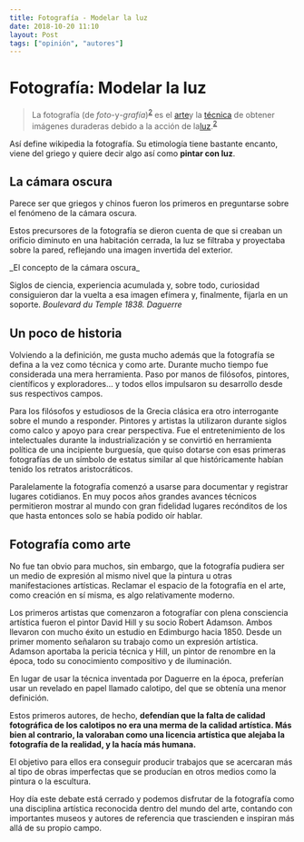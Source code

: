 ```yaml
---
title: Fotografía - Modelar la luz
date: 2018-10-20 11:10
layout: Post
tags: ["opinión", "autores"]
---
```


# Fotografía: Modelar la luz

<blockquote>La fotografía (de <i>foto-</i>y<i>-grafía</i>)<sup id="cite_ref-RAE_2-0" class="reference separada"><a href="https://es.wikipedia.org/wiki/Fotograf%C3%ADa#cite_note-RAE-2">2</a></sup> es el <a title="Arte" href="https://es.wikipedia.org/wiki/Arte#Disciplinas_art.C3.ADsticas">arte</a>y la <a title="Técnica" href="https://es.wikipedia.org/wiki/T%C3%A9cnica">técnica</a> de obtener imágenes duraderas debido a la acción de la<a title="Luz" href="https://es.wikipedia.org/wiki/Luz">luz</a>.<sup id="cite_ref-RAE_2-1" class="reference separada"><a href="https://es.wikipedia.org/wiki/Fotograf%C3%ADa#cite_note-RAE-2">2</a></sup></blockquote>

Así define wikipedia la fotografía. Su etimología tiene bastante encanto, viene del griego y quiere decir algo así como **pintar con luz**.

<!-- more -->

## La cámara oscura

Parece ser que griegos y chinos fueron los primeros en preguntarse sobre el fenómeno de la cámara oscura.

Estos precursores de la fotografía se dieron cuenta de que si creaban un orificio diminuto en una habitación cerrada, la luz se filtraba y proyectaba sobre la pared, reflejando una imagen invertida del exterior.

<Photo name="camara_oscura.jpg" alt="Dibujo que muestra cómo funcionaban las primeras cámaras oscuras" />
_El concepto de la cámara oscura_

Siglos de ciencia, experiencia acumulada y, sobre todo, curiosidad consiguieron dar la vuelta a esa imagen efímera y, finalmente, fijarla en un soporte.
<Photo name="boulevard_du_temple_by_daguerre.jpg" alt="La primera fotografía realizada" />
_Boulevard du Temple 1838. Daguerre_

## Un poco de historia

Volviendo a la definición, me gusta mucho además que la fotografía se defina a la vez como técnica y como arte. Durante mucho tiempo fue considerada una mera herramienta. Paso por manos de filósofos, pintores, científicos y exploradores… y todos ellos impulsaron su desarrollo desde sus respectivos campos.

Para los filósofos y estudiosos de la Grecia clásica era otro interrogante sobre el mundo a responder. Pintores y artistas la utilizaron durante siglos como calco y apoyo para crear perspectiva. Fue el entretenimiento de los intelectuales durante la industrialización y se convirtió en herramienta política de una incipiente burguesía, que quiso dotarse con esas primeras fotografías de un símbolo de estatus similar al que históricamente habían tenido los retratos aristocráticos.

<div class="flex">
  <Photo class="w-1/4" name="primeras_fotografias_1.jpg" alt="Retrato de un grupo de mujeres burguesas" />
  <Photo class="w-1/4" name="primeras_fotografias_2.jpg" alt="Retrato familiar" />
  <Photo class="w-1/4" name="primeras_fotografias_3.jpg" alt="Retrato de un mago" />
  <Photo class="w-1/4" name="primeras_fotografias_4.jpg" alt="Retrato teatralizado de un grupo de mujeres" />
</div>

Paralelamente la fotografía comenzó a usarse para documentar y registrar lugares cotidianos. En muy pocos años grandes avances técnicos permitieron mostrar al mundo con gran fidelidad lugares recónditos de los que hasta entonces solo se había podido oír hablar.

<div class="flex flex-wrap justify-center">
  <Photo name="canaletto_fogli.jpg" alt="Retrato de un mago" />
  <Photo name="piramides_por_le_gray.jpg" alt="Panorámica de las pirámides de egipto" />
</div>

## Fotografía como arte

No fue tan obvio para muchos, sin embargo, que la fotografía pudiera ser un medio de expresión al mismo nivel que la pintura u otras manifestaciones artísticas. Reclamar el espacio de la fotografía en el arte, como creación en sí misma, es algo relativamente moderno.

Los primeros artistas que comenzaron a fotografíar con plena consciencia artística fueron el pintor David Hill y su socio Robert Adamson. Ambos llevaron con mucho éxito un estudio en Edimburgo hacia 1850. Desde un primer momento señalaron su trabajo como un expresión artística. Adamson aportaba la pericia técnica y Hill, un pintor de renombre en la época, todo su conocimiento compositivo y de iluminación.

En lugar de usar la técnica inventada por Daguerre en la época, preferían usar un revelado en papel llamado calotipo, del que se obtenía una menor definición.

Estos primeros autores, de hecho, **defendían que la falta de calidad fotográfica de los calotipos no era una merma de la calidad artística. Más bien al contrario, la valoraban como una licencia artística que alejaba la fotografía de la realidad, y la hacía más humana.**

El objetivo para ellos era conseguir producir trabajos que se acercaran más al tipo de obras imperfectas que se producían en otros medios como la pintura o la escultura.

Hoy día este debate está cerrado y podemos disfrutar de la fotografía como una disciplina artística reconocida dentro del mundo del arte, contando con importantes museos y autores de referencia que trascienden e inspiran más allá de su propio campo.
